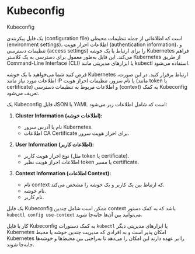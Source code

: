 # Kubeconfig

Kubeconfig

یک فایل پیکربندی (configuration file) است که اطلاعاتی از جمله تنظیمات محیطی (environment settings)، اطلاعات احراز هویت (authentication information)، و تنظیمات دسترسی (access settings) را برای ارتباط با یک خوشه Kubernetes فراهم می‌کند.
این فایل به‌طور معمول برای دسترسی به یک کلاستر Kubernetes از طریق Command-Line Interface (CLI) یا ابزارهای مدیریتی مانند kubectl استفاده می‌شود.

فرض کنید شما می‌خواهید با یک خوشه Kubernetes ارتباط برقرار کنید. در این صورت، اطلاعات مورد نیاز مانند IP یا نام سرور، تنظیمات احراز هویت (مانند token یا certificate) و اطلاعات مربوط به تنظیمات دسترسی (context) به کمک Kubeconfig تعریف می‌شود.

یک Kubeconfig فایل JSON یا YAML است که شامل اطلاعات زیر می‌شود:

1. **Cluster Information (اطلاعات خوشه):**
   - نام یا آدرس سرور Kubernetes.
   - اطلاعات CA Certificate برای احراز هویت سرور.

2. **User Information (اطلاعات کاربر):**
   - نوع احراز هویت کاربر (مثل token یا certificate).
   - اطلاعات احراز هویت نظیر token یا مسیر certificate.

3. **Context Information (اطلاعات Context):**
   - نام context که ارتباط بین یک کاربر و یک خوشه را مشخص می‌کند.
   - نام خوشه.
   - نام کاربر.

یک فایل Kubeconfig ممکن است شامل چندین context باشد که به کمک دستور `kubectl config use-context` می‌توانید بین آن‌ها جابه‌جا شوید.

کار با فایل Kubeconfig به کمک دستورات `kubectl` یا ابزارهای مدیریتی دیگر Kubernetes امکان پذیر است و به افرادی که مدیریت چندین خوشه یا محیط Kubernetes را بر عهده دارند این امکان را می‌دهد تا به‌راحتی بین محیط‌ها و خوشه‌ها جابه‌جا شوند.
